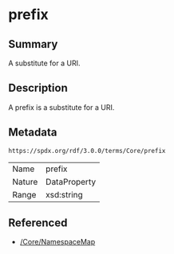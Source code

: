 <!-- Automatically generated by spec-parser v2.3.0 on 2024-07-09T12:43:38.633388+00:00 -->
<!-- SPDX-License-Identifier: Community-Spec-1.0 -->

# prefix

## Summary

A substitute for a URI.


## Description

A prefix is a substitute for a URI.


## Metadata

`https://spdx.org/rdf/3.0.0/terms/Core/prefix`


| | |
|---|---|
| Name | prefix |
| Nature | DataProperty |
| Range | xsd:string |




## Referenced

- [/Core/NamespaceMap](../../Core/Classes/NamespaceMap.md)

